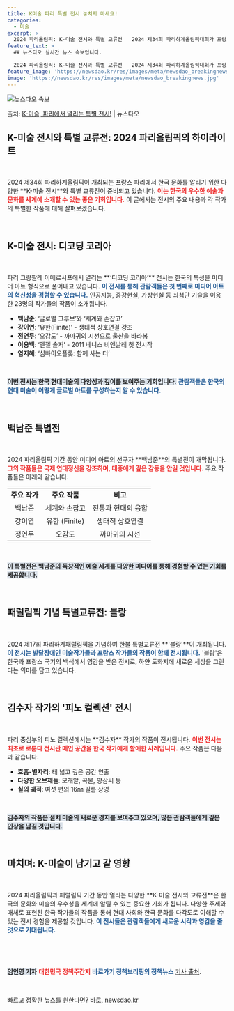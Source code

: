 ```yaml
---
title: K미술 파리 특별 전시 놓치지 마세요!
categories:
  - 미술
excerpt: >
  2024 파리올림픽: K-미술 전시와 특별 교류전   2024 제34회 파리하계올림픽대회가 프랑스 파리에서 …
feature_text: >
  ## 뉴스다오 실시간 뉴스 속보입니다.

  2024 파리올림픽: K-미술 전시와 특별 교류전   2024 제34회 파리하계올림픽대회가 프랑스 파리에서 …
feature_image: 'https://newsdao.kr/res/images/meta/newsdao_breakingnews.jpg'
image: 'https://newsdao.kr/res/images/meta/newsdao_breakingnews.jpg'
---
```


![뉴스다오 속보](https://newsdao.kr/res/images/meta/newsdao_breakingnews.jpg)

<p>출처: <a href="https://newsdao.kr/5022" rel="dofollow">K-미술, 파리에서 열리는 특별 전시!</a> | 뉴스다오</p>

<h2 data-ke-size="size26">K-미술 전시와 특별 교류전: 2024 파리올림픽의 하이라이트</h2>

<p data-ke-size="size16">&nbsp;</p>
2024 제34회 파리하계올림픽이 개최되는 프랑스 파리에서 한국 문화를 알리기 위한 다양한 **K-미술 전시**와 특별 교류전이 준비되고 있습니다. <b><span style="color: #ee2323;">이는 한국의 우수한 예술과 문화를 세계에 소개할 수 있는 좋은 기회입니다.</span></b> 이 글에서는 전시의 주요 내용과 각 작가의 특별한 작품에 대해 살펴보겠습니다.

<p data-ke-size="size16">&nbsp;</p>
<h2 data-ke-size="size26">K-미술 전시: 디코딩 코리아</h2>

<p data-ke-size="size16">&nbsp;</p>
파리 그랑팔레 이메르시프에서 열리는 **‘디코딩 코리아’** 전시는 한국의 특성을 미디어 아트 형식으로 풀어내고 있습니다. <b><span style="color: #1a5490;">이 전시를 통해 관람객들은 첫 번째로 미디어 아트의 혁신성을 경험할 수 있습니다.</span></b> 인공지능, 증강현실, 가상현실 등 최첨단 기술을 이용한 23명의 작가들의 작품이 소개됩니다. 

<ul>
    <li><b>백남준</b>: ‘글로벌 그루브’와 ‘세계와 손잡고’</li>
    <li><b>강이연</b>: ‘유한(Finite)’ - 생태적 상호연결 강조</li>
    <li><b>정연두</b>: ‘오감도’ - 까마귀의 시선으로 울산을 바라봄</li>
    <li><b>이용백</b>: ‘엔젤 솔저’ - 2011 베니스 비엔날레 첫 전시작</li>
    <li><b>염지혜</b>: ‘심바이오플롯: 함께 사는 터’</li>
</ul>

<p data-ke-size="size16">&nbsp;</p>
<b><span style="background-color: #21538527;">이번 전시는 한국 현대미술의 다양성과 깊이를 보여주는 기회입니다.</span></b> <b><span style="color: #1a5490;">관람객들은 한국의 현대 미술이 어떻게 글로벌 아트를 구성하는지 알 수 있습니다.</span></b>

<p data-ke-size="size16">&nbsp;</p>
<h2 data-ke-size="size26">백남준 특별전</h2>

<p data-ke-size="size16">&nbsp;</p>
2024 파리올림픽 기간 동안 미디어 아트의 선구자 **백남준**의 특별전이 개막됩니다. <b><span style="color: #ee2323;">그의 작품들은 국제 연대정신을 강조하며, 대중에게 깊은 감동을 안길 것입니다.</span></b> 주요 작품들은 아래와 같습니다.

<table style="width:100%; border-collapse: collapse;">
    <tr>
        <td style="text-align: center; height: 17px;"><b>주요 작가</b></td>
        <td style="text-align: center; height: 17px;"><b>주요 작품</b></td>
        <td style="text-align: center; height: 17px;"><b>비고</b></td>
    </tr>
    <tr>
        <td style="text-align: center; height: 17px;">백남준</td>
        <td style="text-align: center; height: 17px;">세계와 손잡고</td>
        <td style="text-align: center; height: 17px;">전통과 현대의 융합</td>
    </tr>
    <tr>
        <td style="text-align: center; height: 17px;">강이연</td>
        <td style="text-align: center; height: 17px;">유한 (Finite)</td>
        <td style="text-align: center; height: 17px;">생태적 상호연결</td>
    </tr>
    <tr>
        <td style="text-align: center; height: 17px;">정연두</td>
        <td style="text-align: center; height: 17px;">오감도</td>
        <td style="text-align: center; height: 17px;">까마귀의 시선</td>
    </tr>
</table>

<p data-ke-size="size16">&nbsp;</p>
<b><span style="background-color: #21538527;">이 특별전은 백남준의 독창적인 예술 세계를 다양한 미디어를 통해 경험할 수 있는 기회를 제공합니다.</span></b> 

<p data-ke-size="size16">&nbsp;</p>
<h2 data-ke-size="size26">패럴림픽 기념 특별교류전: 블랑</h2>

<p data-ke-size="size16">&nbsp;</p>
2024 제17회 파리하계패럴림픽을 기념하여 한불 특별교류전 **'블랑'**이 개최됩니다. <b><span style="color: #1a5490;">이 전시는 발달장애인 미술작가들과 프랑스 작가들의 작품이 함께 전시됩니다.</span></b> '블랑'은 한국과 프랑스 국기의 백색에서 영감을 받은 전시로, 하얀 도화지에 새로운 세상을 그린다는 의미를 담고 있습니다.

<p data-ke-size="size16">&nbsp;</p>
<h2 data-ke-size="size26">김수자 작가의 '피노 컬렉션' 전시</h2>

<p data-ke-size="size16">&nbsp;</p>
파리 중심부의 피노 컬렉션에서는 **김수자** 작가의 작품이 전시됩니다. <b><span style="color: #ee2323;">이번 전시는 최초로 로툰다 전시관 메인 공간을 한국 작가에게 할애한 사례입니다.</span></b> 주요 작품은 다음과 같습니다.

<ul>
    <li><b>호흡-별자리</b>: 테 넓고 깊은 공간 연출</li>
    <li><b>다양한 오브제들</b>: 모래알, 곡물, 양삼씨 등</li>
    <li><b>실의 궤적</b>: 여섯 편의 16㎜ 필름 상영</li>
</ul>

<p data-ke-size="size16">&nbsp;</p>
<b><span style="background-color: #21538527;">김수자의 작품은 설치 미술의 새로운 경지를 보여주고 있으며, 많은 관람객들에게 깊은 인상을 남길 것입니다.</span></b>

<p data-ke-size="size16">&nbsp;</p>
<h2 data-ke-size="size26">마치며: K-미술이 남기고 갈 영향</h2>

<p data-ke-size="size16">&nbsp;</p>
2024 파리올림픽과 패럴림픽 기간 동안 열리는 다양한 **K-미술 전시와 교류전**은 한국의 문화와 미술의 우수성을 세계에 알릴 수 있는 중요한 기회가 됩니다. 다양한 주제와 매체로 표현된 한국 작가들의 작품을 통해 현대 사회와 한국 문화를 다각도로 이해할 수 있는 전시 경험을 제공할 것입니다. <b><span style="color: #1a5490;">이 전시들은 관람객들에게 새로운 시각과 영감을 줄 것으로 기대됩니다.</span></b>

<p data-ke-size="size16">&nbsp;</p>
<p data-ke-size="size16">&nbsp;</p>
<b><span style="background-color: #21538527;">임언영 기자</span></b>
<b><span style="color: #ee2323;">대한민국 정책주간지</span></b>
<b><span style="color: #1a5490;">바로가기 정책브리핑의 정책뉴스</span></b> <a href="https://newsdao.kr/5022">기사 출처</a>.

<p data-ke-size="size16">&nbsp;</p> 

빠르고 정확한 뉴스를 원한다면? 바로, <a href="https://newsdao.kr" rel="dofollow">newsdao.kr</a>


